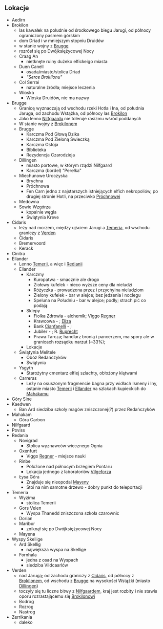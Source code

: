 ## Lokacje
* Aedirn<a id='l_aedirn'></a>
* Brokilon<a id='l_brokilon'></a>
    - las kawałek na południe od środkowego biegu Jarugi, od północy ograniczony pasmem górskim
    - dom Driad i w mniejszym stopniu Druidów
    - w stanie wojny z [Brugge](#l_brugge)
    - rozrósł się po Dwójksiężycowej Nocy
    * Craag An<a id='l_craag_an'></a>
        * nietknęte ruiny dużeko elfickeigo miasta
    * Duen Canell<a id='l_duen_canell'></a>
        * osada/miasto/stolica Driad
        * _"Serce Brokilonu"_
    * Col Serrai<a id='l_col_serrai'></a>
        * naturalne źródła; miejsce leczenia
    * Wioska<a id='l_wioska'></a>
        * Wioska Druidów, nie ma nazwy
* Brugge<a id='l_brugge'></a>
    - Granicę wyznaczają od wschodu rzeki Hotla i Ina, od południa Jaruga, od zachodu Wstążka, od północy las [Brokilon](#l_brokilon)
    - Jako lenno [Nilfgaardu](#l_nilfgaard) nie toleruje rasizmu wśród poddanych
    - W stanie wojny z [Brokilonem](#l_brokilon)
    * Brugge<a id='l_m_brugge'></a>
        * Karczma Pod Głową Dzika<a id='l_glowa_dzika'></a>
        * Karczma Pod Zieloną Świeczką<a id='l_zielona_swieczka'></a>
        * Karczma Ostoja<a id='l_ostoja'></a>
        * Biblioteka<a id='l_biblioteka'></a>
        * Rezydencja Czarodzieja<a id='l_rezydencja_czarodzieja'></a>
    * Dillingen<a id='l_dillingen'></a>
        - miasto portowe, w którym rządzi Nilfgaard
        * Karczma (bordel) "Perełka"<a id="l_perelka"></a>
    * Miechunowe Uroczyska<a id='l_miechunowe_uroczyska'></a>
        * Brychna<a id='l_brychna'></a>
        * Próchnowa<a id='l_prochnowa'></a>
        * Fen Carn<a id='l_fen_carn'></a>
            jedno z najstarszych istniejących elfich nekropoliów, po drugiej stronie Hotli, na przeciwko [Próchnowej](#l_prochnowa)
    * Medowna<a id='l_medowna'></a>
    * Sowie Wzgórza<a id='l_sowie_wzgorza'></a>
         - kopalnie węgla
        * Świątynia Kreve<a id='l_swiatynia_kreve'></a>
* Cidaris<a id='l_cidaris'></a>
    - leży nad morzem, między ujściem Jarugi a [Temerią](#l_temeria), od wschodu graniczy z [Verden](#l_verden)
    * Cidaris<a id='l_m_cidaris'></a>
    * Bremervoord<a id='l_bremervoord'></a>
    * Kerack<a id='l_kerack'></a>
* Cinitra<a id='l_cinitra'></a>
* Ellander<a id='l_ellander'></a>
    - Lenno [Temerii](#l_temeria), a więc i [Redianii](#l_redania)
    * Ellander<a id='l_m_ellander'></a>
        * Karczmy
            * Kuropatwa<a id='l_kuropatwa'></a> - smacznie ale drogo
            * Ziołowy kufelek<a id='l_ziolowy_kufelek'></a> - nieco wyższe ceny dla nieludzi
            * Różyczka<a id='l_rozyczka'></a> - prowadzona przez i przychylna nieludziom
            * Zielony kufelek<a id='l_zielony_kufelekzielony'></a> - bar w alejce; bez jedzenia i noclegu
            * Speluna na Południu<a id='l_speluna'></a> - bar w alejce; podły; strach pić co podają
        * Sklepy
            * Fiolka Zdrowia<a id='l_fiolka_zdrowia'></a> - alchemik; Viggo [Regner](#p_viggo_regner)
            * Krawcowa - ; [Eliza](#p_eliza)
            * Bank [Cianfanelli](#p_cianfanelli) - ;
            * Jubiler<a id='l_jubiler'></a> - ; R. [Ruprecht](#p_ruprecht)
            * Prawa Tarcza<a id='l_prawa_tarcza'></a>; handlarz bronią i pancerzem, ma spory ale w granicach rozsądku narzut (~33%);
        * Lokacje
    * Świątynia Melitele<a id='l_smelitele'></a>
        * Obóz Redańczyków
        * Świątynia
    * Ysgyth<a id='l_ysgyth'></a>
        * Starożytny cmentarz elfiej szlachty, obłożony klątwami
    * Carreras<a id='l_carreras'></a>
        * Leży na osuszonym fragmencie bagna przy widłach Ismeny i Iny, ostanie miasto [Temerii](#l_temeria) i [Ellander](#l_ellander) na szlakach kupieckich do [Mahakamu](#l_mahakam)
* Góry Sine<a id='l_gory_sine'></a>
* Kaedwen<a id='l_kaedwen'></a>
    * Ban Ard<a id='l_ban_ard'></a>
        siedziba szkoły magów zniszczonej(?) przez Redańczyków
* Mahakam<a id='l_mahakam'></a>
    * Góra Carbon<a id='l_gora_carbon'></a>
* Nilfgaard<a id='l_nilfgaard'></a>
* Poviss<a id='l_poviss'></a>
* Redania<a id='l_redania'></a>
    * Novigrad<a id='l_novigrad'></a>
        * Stolica wyznawców wiecznego Ognia
    * Oxenfurt<a id='l_oxenfurt'></a>
        * Viggo [Regner](#p_viggo_regner) - miejsce nauki
    * Rinbe<a id='l_rinbe'></a>
        * Położone nad północym brzegiem Pontaru
        * Lokacja jednego z laboratoriów [Vilgeforza](#p_vilgeforz)
    * Łysa Góra<a id='l_lysa_gora'></a>
        * Znajduje się nieopodal [Mayeny](#l_mayena)
        * Stoi na nim samotne drzewo - dobry punkt do teleportacji
* Temeria<a id='l_temeria'></a>
    * Wyzima<a id='l_wyzima'></a>
        * stolica Temerii
    * Gors Velen<a id='l_gors_velen'></a>
        * Wyspa Thanedd<a id='l_wyspa_thanedd'></a>
            zniszczona szkoła czarownic
    * Dorian<a id='l_dorian'></a>
    * Maribor<a id='l_maribor'></a>
        * zniknął się po Dwójksiężycowej Nocy
    * Mayena<a id='l_mayena'></a>
* Wyspy Skellige<a id='l_wyspy_skellige'></a>
    * Ard Skellig<a id='l_ard_skellig'></a>
        * największa wyspa na Skellige
    * Fornhala<a id='l_fornhala'></a>
        * jedna z osad na Wyspach
        * siedziba Vildcaarlów
* Verden<a id='l_verden'></a>
    - nad Jarugą; od zachodu graniczy z [Cidaris](#l_cidaris), od północy z [Brokilonem](#l_brokilon), od wschodu z [Brugge](#l_brugge) na wysokości Wstążki (miasto [Dillingen](#l_dillingen))
    - toczyły się tu liczne bitwy z [Nilfgaardem](#l_nilfgaard), kraj jest rozbity i nie stawia oporu rozrastającemu się [Brokilonowi](#l_brokilon)
    * Bodrog<a id='l_bodrog'></a>
    * Rozrog<a id='l_rozrog'></a>
    * Nastrog<a id='l_nastrog'></a>
* Zerrikania<a id='l_zerrikania'></a>
    - daleko